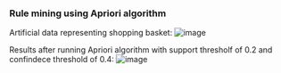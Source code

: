 ### Rule mining using Apriori algorithm
Artificial data representing shopping basket: 
![image](https://user-images.githubusercontent.com/25065706/58583179-b578cc80-8253-11e9-875e-570b88a36e94.png)

Results after running Apriori algorithm with support thresholf of 0.2 and confindece threshold of 0.4:
![image](https://user-images.githubusercontent.com/25065706/58583318-0be60b00-8254-11e9-9058-660cb09ef39b.png)
